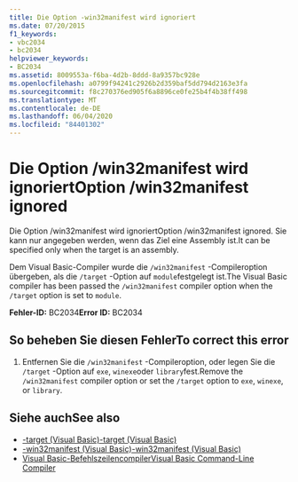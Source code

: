 ```yaml
---
title: Die Option -win32manifest wird ignoriert
ms.date: 07/20/2015
f1_keywords:
- vbc2034
- bc2034
helpviewer_keywords:
- BC2034
ms.assetid: 8009553a-f6ba-4d2b-8ddd-8a9357bc928e
ms.openlocfilehash: a0799f94241c2926b2d359baf5dd794d2163e3fa
ms.sourcegitcommit: f8c270376ed905f6a8896ce0fe25b4f4b38ff498
ms.translationtype: MT
ms.contentlocale: de-DE
ms.lasthandoff: 06/04/2020
ms.locfileid: "84401302"
---
```

# <a name="option-win32manifest-ignored"></a><span data-ttu-id="5a553-102">Die Option /win32manifest wird ignoriert</span><span class="sxs-lookup"><span data-stu-id="5a553-102">Option /win32manifest ignored</span></span>
<span data-ttu-id="5a553-103">Die Option /win32manifest wird ignoriert</span><span class="sxs-lookup"><span data-stu-id="5a553-103">Option /win32manifest ignored.</span></span> <span data-ttu-id="5a553-104">Sie kann nur angegeben werden, wenn das Ziel eine Assembly ist.</span><span class="sxs-lookup"><span data-stu-id="5a553-104">It can be specified only when the target is an assembly.</span></span>  
  
 <span data-ttu-id="5a553-105">Dem Visual Basic-Compiler wurde die `/win32manifest` -Compileroption übergeben, als die `/target` -Option auf `module`festgelegt ist.</span><span class="sxs-lookup"><span data-stu-id="5a553-105">The Visual Basic compiler has been passed the `/win32manifest` compiler option when the `/target` option is set to `module`.</span></span>  
  
 <span data-ttu-id="5a553-106">**Fehler-ID:** BC2034</span><span class="sxs-lookup"><span data-stu-id="5a553-106">**Error ID:** BC2034</span></span>  
  
## <a name="to-correct-this-error"></a><span data-ttu-id="5a553-107">So beheben Sie diesen Fehler</span><span class="sxs-lookup"><span data-stu-id="5a553-107">To correct this error</span></span>  
  
1. <span data-ttu-id="5a553-108">Entfernen Sie die `/win32manifest` -Compileroption, oder legen Sie die `/target` -Option auf `exe`, `winexe`oder `library`fest.</span><span class="sxs-lookup"><span data-stu-id="5a553-108">Remove the `/win32manifest` compiler option or set the `/target` option to `exe`, `winexe`, or `library`.</span></span>  
  
## <a name="see-also"></a><span data-ttu-id="5a553-109">Siehe auch</span><span class="sxs-lookup"><span data-stu-id="5a553-109">See also</span></span>

- [<span data-ttu-id="5a553-110">-target (Visual Basic)</span><span class="sxs-lookup"><span data-stu-id="5a553-110">-target (Visual Basic)</span></span>](../reference/command-line-compiler/target.md)
- [<span data-ttu-id="5a553-111">-win32manifest (Visual Basic)</span><span class="sxs-lookup"><span data-stu-id="5a553-111">-win32manifest (Visual Basic)</span></span>](../reference/command-line-compiler/win32manifest.md)
- [<span data-ttu-id="5a553-112">Visual Basic-Befehlszeilencompiler</span><span class="sxs-lookup"><span data-stu-id="5a553-112">Visual Basic Command-Line Compiler</span></span>](../reference/command-line-compiler/index.md)
